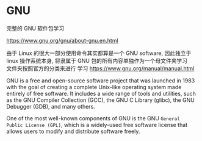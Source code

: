 # GNU

完整的 GNU 软件包学习

https://www.gnu.org/gnu/about-gnu.en.html


由于 Linux 的很大一部分使用命令其实都算是一个 GNU software, 因此独立于 linux 操作系统本身, 将隶属于 GNU 包的所有内容单独作为一个母文件夹学习  
文件夹按照官方的分类来进行 学习 https://www.gnu.org/manual/manual.html

GNU is a free and open-source software project that was launched in 1983 with the goal of creating a complete Unix-like operating system made entirely of free software. It includes a wide range of tools and utilities, such as the GNU Compiler Collection (GCC), the GNU C Library (glibc), the GNU Debugger (GDB), and many others.

One of the most well-known components of GNU is the GNU `General Public License (GPL)`, which is a widely-used free software license that allows users to modify and distribute software freely.
